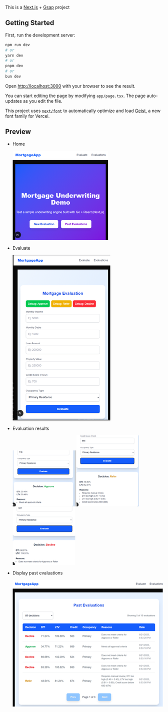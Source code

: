 This is a [Next.js](https://nextjs.org) + [Gsap](https://gsap.com) project

## Getting Started

First, run the development server:

```bash
npm run dev
# or
yarn dev
# or
pnpm dev
# or
bun dev
```

Open [http://localhost:3000](http://localhost:3000) with your browser to see the result.

You can start editing the page by modifying `app/page.tsx`. The page auto-updates as you edit the file.

This project uses [`next/font`](https://nextjs.org/docs/app/building-your-application/optimizing/fonts) to automatically optimize and load [Geist](https://vercel.com/font), a new font family for Vercel.

## Preview

- Home

    ![](./.github/1.webp)

- Evaluate

    ![](./.github/2.webp)

- Evaluation results

    <img src="./.github/3.webp" width=200/>
    <img src="./.github/4.webp" width=200/>
    <img src="./.github/5.webp" width=200/>

- Display past evaluations

    ![](./.github/6.webp)
